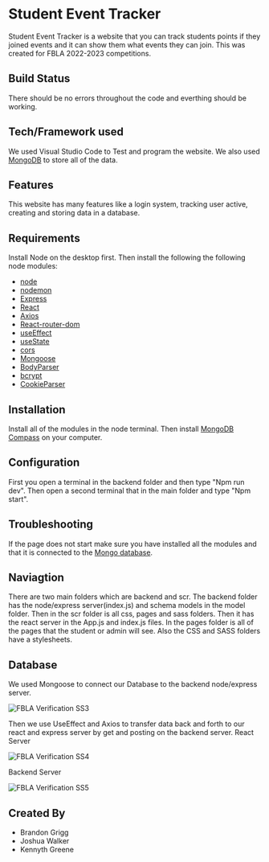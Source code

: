 # Student Event Tracker
Student Event Tracker is a website that you can track students points if they joined events and it can show them what events they can join. This was created for FBLA 2022-2023 competitions.

## Build Status
There should be no errors throughout the code and everthing should be working.

## Tech/Framework used
We used Visual Studio Code to Test and program the website. We also used [MongoDB](https://www.mongodb.com/cloud/atlas/lp/try4?utm_source=google&utm_campaign=search_gs_pl_evergreen_atlas_general-phrase_prosp-brand_gic-null_ww-multi_ps-all_desktop_eng_lead&utm_term=mongodb&utm_medium=cpc_paid_search&utm_ad=p&utm_ad_campaign_id=11295578158&adgroup=116363205048&cq_cmp=11295578158&gclid=Cj0KCQjwla-hBhD7ARIsAM9tQKsM9K9cEUZiEyYTC1bGeTK9P_uLZIG0CHSVaaDxnq8R8JTowDA5zokaAv-HEALw_wcB) to store all of the data.

## Features
This website has many features like a login system, tracking user active, creating and storing data in a database.

## Requirements
Install Node on the desktop first. Then install the following the following node modules:

- [node](https://nodejs.org/en)
- [nodemon](https://www.npmjs.com/package/nodemon)
- [Express](https://expressjs.com/)
- [React](https://reactjs.org/)
- [Axios](https://axios-http.com/docs/intro)
- [React-router-dom](https://reactrouter.com/en/main)
- [useEffect](https://reactjs.org/docs/hooks-effect.html)
- [useState](https://reactjs.org/docs/hooks-state.htm)
- [cors](https://developer.mozilla.org/en-US/docs/Web/HTTP/CORS)
- [Mongoose](https://mongoosejs.com/)
- [BodyParser](https://www.npmjs.com/package/body-parser)
- [bcrypt](https://www.npmjs.com/package/bcrypt)
- [CookieParser](https://www.npmjs.com/package/cookie-parser)

## Installation
Install all of the modules in the node terminal. Then install [MongoDB Compass](https://www.mongodb.com/try/download/compass) on your computer.

## Configuration
First you open a terminal in the backend folder and then type "Npm run dev". Then open a second terminal that in the main folder and type "Npm start".

## Troubleshooting

If the page does not start make sure you have installed all the modules and that it is connected to the [Mongo database](https://www.mongodb.com/cloud/atlas/lp/try4?utm_source=google&utm_campaign=search_gs_pl_evergreen_atlas_general-phrase_prosp-brand_gic-null_ww-multi_ps-all_desktop_eng_lead&utm_term=mongodb&utm_medium=cpc_paid_search&utm_ad=p&utm_ad_campaign_id=11295578158&adgroup=116363205048&cq_cmp=11295578158&gclid=Cj0KCQjwla-hBhD7ARIsAM9tQKsM9K9cEUZiEyYTC1bGeTK9P_uLZIG0CHSVaaDxnq8R8JTowDA5zokaAv-HEALw_wcB).

## Naviagtion

There are two main folders which are backend and scr. The backend folder has the node/express server(index.js) and schema models in the model folder. Then in the scr folder is all css, pages and sass folders. Then it has the react server in the App.js and index.js files. In the pages folder is all of the pages that the student or admin will see. Also the CSS and SASS folders have a stylesheets.

## Database

We used Mongoose to connect our Database to the backend node/express server.

![FBLA Verification SS3](https://github.com/jwkr2004/FBLA-React-Project/assets/93623064/df6711fd-cbec-4a24-b63c-ed8ec72c8b74)

Then we use UseEffect and Axios to transfer data back and forth to our react and express server by get and posting on the backend server.
React Server

![FBLA Verification SS4](https://github.com/jwkr2004/FBLA-React-Project/assets/93623064/15796a6b-5189-4f4f-9186-f98c65377357)

Backend Server

![FBLA Verification SS5](https://github.com/jwkr2004/FBLA-React-Project/assets/93623064/e328a880-418d-46ae-b1f6-9e661e1d519d)

## Created By

- Brandon Grigg
- Joshua Walker
- Kennyth Greene

